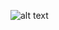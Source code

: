 [fmod logo]: https://github.com/preversewharf45/2DEngine/blob/master/Engine/vendor/fmod/FMOD%20Logo%20Black%20-%20White%20Background.png "fmod logo"
![alt text][fmod logo]
